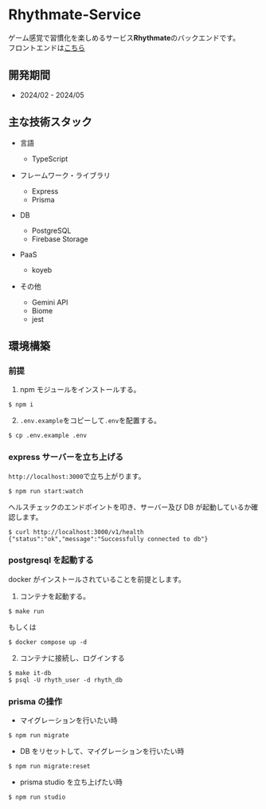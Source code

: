 # Rhythmate-Service

ゲーム感覚で習慣化を楽しめるサービス**Rhythmate**のバックエンドです。  
フロントエンドは[こちら](https://github.com/ayanami77/Rhythmate-Web)

## 開発期間
- 2024/02 - 2024/05

## 主な技術スタック

- 言語
  - TypeScript

- フレームワーク・ライブラリ
  - Express
  - Prisma

- DB
  - PostgreSQL
  - Firebase Storage 

- PaaS
  - koyeb

- その他
  - Gemini API
  - Biome
  - jest

## 環境構築

### 前提

1. npm モジュールをインストールする。

```
$ npm i
```

2. `.env.example`をコピーして`.env`を配置する。

```
$ cp .env.example .env
```

### express サーバーを立ち上げる

`http://localhost:3000`で立ち上がります。

```
$ npm run start:watch
```

ヘルスチェックのエンドポイントを叩き、サーバー及び DB が起動しているか確認します。

```
$ curl http://localhost:3000/v1/health
{"status":"ok","message":"Successfully connected to db"}
```

### postgresql を起動する

docker がインストールされていることを前提とします。

1. コンテナを起動する。

```
$ make run
```

もしくは

```
$ docker compose up -d
```

2. コンテナに接続し、ログインする

```
$ make it-db
$ psql -U rhyth_user -d rhyth_db
```

### prisma の操作

- マイグレーションを行いたい時

```
$ npm run migrate
```

- DB をリセットして、マイグレーションを行いたい時

```
$ npm run migrate:reset
```

- prisma studio を立ち上げたい時

```
$ npm run studio
```
